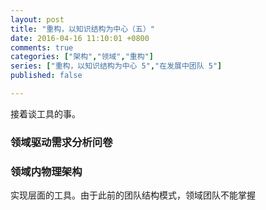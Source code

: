```yaml
---
layout: post
title: "重构，以知识结构为中心（五）"
date: 2016-04-16 11:10:01 +0800
comments: true
categories: ["架构","领域","重构"]
series: ["重构，以知识结构为中心 5","在发展中团队 5"]
published: false

---
```

接着谈工具的事。

<!--more-->


### 领域驱动需求分析问卷

### 领域内物理架构

实现层面的工具。由于此前的团队结构模式，领域团队不能掌握
